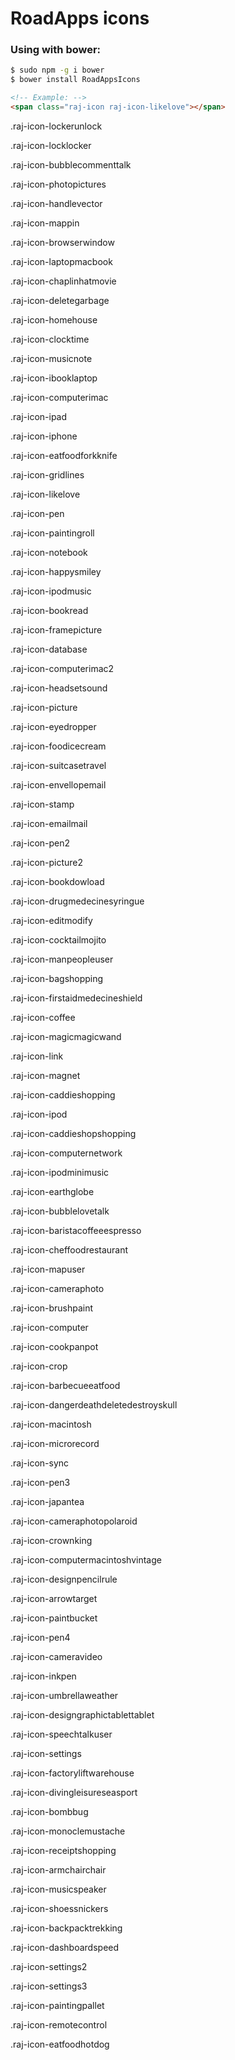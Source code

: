 # RoadApps icons

### Using with bower:
```bash
$ sudo npm -g i bower
$ bower install RoadAppsIcons
```

```html
<!-- Example: -->
<span class="raj-icon raj-icon-likelove"></span>
```

.raj-icon-lockerunlock

.raj-icon-locklocker

.raj-icon-bubblecommenttalk

.raj-icon-photopictures

.raj-icon-handlevector

.raj-icon-mappin

.raj-icon-browserwindow

.raj-icon-laptopmacbook

.raj-icon-chaplinhatmovie

.raj-icon-deletegarbage

.raj-icon-homehouse

.raj-icon-clocktime

.raj-icon-musicnote

.raj-icon-ibooklaptop

.raj-icon-computerimac

.raj-icon-ipad

.raj-icon-iphone

.raj-icon-eatfoodforkknife

.raj-icon-gridlines

.raj-icon-likelove

.raj-icon-pen

.raj-icon-paintingroll

.raj-icon-notebook

.raj-icon-happysmiley

.raj-icon-ipodmusic

.raj-icon-bookread

.raj-icon-framepicture

.raj-icon-database

.raj-icon-computerimac2

.raj-icon-headsetsound

.raj-icon-picture

.raj-icon-eyedropper

.raj-icon-foodicecream

.raj-icon-suitcasetravel

.raj-icon-envellopemail

.raj-icon-stamp

.raj-icon-emailmail

.raj-icon-pen2

.raj-icon-picture2

.raj-icon-bookdowload

.raj-icon-drugmedecinesyringue

.raj-icon-editmodify

.raj-icon-cocktailmojito

.raj-icon-manpeopleuser

.raj-icon-bagshopping

.raj-icon-firstaidmedecineshield

.raj-icon-coffee

.raj-icon-magicmagicwand

.raj-icon-link

.raj-icon-magnet

.raj-icon-caddieshopping

.raj-icon-ipod

.raj-icon-caddieshopshopping

.raj-icon-computernetwork

.raj-icon-ipodminimusic

.raj-icon-earthglobe

.raj-icon-bubblelovetalk

.raj-icon-baristacoffeeespresso

.raj-icon-cheffoodrestaurant

.raj-icon-mapuser

.raj-icon-cameraphoto

.raj-icon-brushpaint

.raj-icon-computer

.raj-icon-cookpanpot

.raj-icon-crop

.raj-icon-barbecueeatfood

.raj-icon-dangerdeathdeletedestroyskull

.raj-icon-macintosh

.raj-icon-microrecord

.raj-icon-sync

.raj-icon-pen3

.raj-icon-japantea

.raj-icon-cameraphotopolaroid

.raj-icon-crownking

.raj-icon-computermacintoshvintage

.raj-icon-designpencilrule

.raj-icon-arrowtarget

.raj-icon-paintbucket

.raj-icon-pen4

.raj-icon-cameravideo

.raj-icon-inkpen

.raj-icon-umbrellaweather

.raj-icon-designgraphictablettablet

.raj-icon-speechtalkuser

.raj-icon-settings

.raj-icon-factoryliftwarehouse

.raj-icon-divingleisureseasport

.raj-icon-bombbug

.raj-icon-monoclemustache

.raj-icon-receiptshopping

.raj-icon-armchairchair

.raj-icon-musicspeaker

.raj-icon-shoessnickers

.raj-icon-backpacktrekking

.raj-icon-dashboardspeed

.raj-icon-settings2

.raj-icon-settings3

.raj-icon-paintingpallet

.raj-icon-remotecontrol

.raj-icon-eatfoodhotdog
